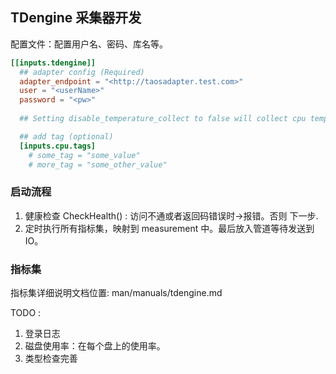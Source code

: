 ## TDengine 采集器开发

配置文件：配置用户名、密码、库名等。
``` toml
[[inputs.tdengine]]
  ## adapter config (Required)
  adapter_endpoint = "<http://taosadapter.test.com>"
  user = "<userName>"
  password = "<pw>"
  
  ## Setting disable_temperature_collect to false will collect cpu temperature stats for linux.

  ## add tag (optional)
  [inputs.cpu.tags]
    # some_tag = "some_value"
    # more_tag = "some_other_value"

```

### 启动流程
1. 健康检查 CheckHealth() : 访问不通或者返回码错误时->报错。否则 下一步.
1. 定时执行所有指标集，映射到 measurement 中。最后放入管道等待发送到IO。


### 指标集

指标集详细说明文档位置: man/manuals/tdengine.md

TODO : 

1. 登录日志
1. 磁盘使用率：在每个盘上的使用率。
1. 类型检查完善
